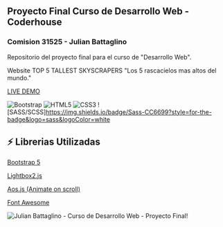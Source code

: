## Proyecto Final Curso de Desarrollo Web - Coderhouse 
### Comision 31525 - Julian Battaglino

 Repositorio del proyecto final para el curso de "Desarrollo Web".

 Website TOP 5 TALLEST SKYSCRAPERS "Los 5 rascacielos mas altos del mundo." 

 [LIVE DEMO](https://julianbattaglino.github.io/Rascacielos-Coderhouse-WebProject-Bootstrap)

 ![Bootstrap](https://img.shields.io/badge/bootstrap-%23563D7C.svg?style=for-the-badge&logo=bootstrap&logoColor=white)
 ![HTML5](https://img.shields.io/badge/html5-%23E34F26.svg?style=for-the-badge&logo=html5&logoColor=white)
 ![CSS3](https://img.shields.io/badge/css3-%231572B6.svg?style=for-the-badge&logo=css3&logoColor=white)
 ![SASS/SCSS]https://img.shields.io/badge/Sass-CC6699?style=for-the-badge&logo=sass&logoColor=white

## ⚡ Librerias Utilizadas

[Bootstrap 5](https://getbootstrap.com/)

[Lightbox2.js](https://lokeshdhakar.com/projects/lightbox2/)

[Aos.js (Animate on scroll)](https://michalsnik.github.io/aos/)

[Font Awesome](https://fontawesome.com/)

![Julian Battaglino - Curso de Desarrollo Web - Proyecto Final!](/assets/img/screenshot.png "Proyecto Final")




